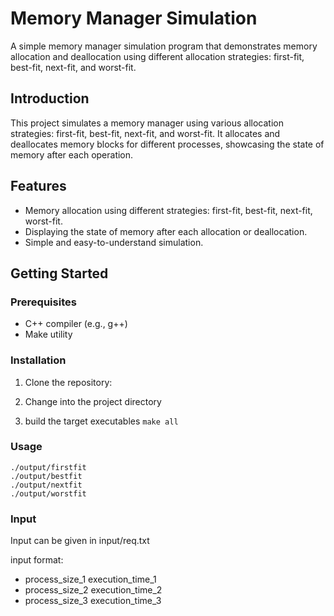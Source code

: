# Memory Manager Simulation

A simple memory manager simulation program that demonstrates memory allocation and deallocation using different allocation strategies: first-fit, best-fit, next-fit, and worst-fit.

## Introduction

This project simulates a memory manager using various allocation strategies: first-fit, best-fit, next-fit, and worst-fit. It allocates and deallocates memory blocks for different processes, showcasing the state of memory after each operation.

## Features

- Memory allocation using different strategies: first-fit, best-fit, next-fit, worst-fit.
- Displaying the state of memory after each allocation or deallocation.
- Simple and easy-to-understand simulation.

## Getting Started

### Prerequisites

- C++ compiler (e.g., g++)
- Make utility

### Installation

1. Clone the repository:

2. Change into the project directory

3. build the target executables
    ```make all```


### Usage
    ./output/firstfit
    ./output/bestfit
    ./output/nextfit
    ./output/worstfit

### Input
Input can be given in input/req.txt

input format:
- process_size_1 execution_time_1
- process_size_2 execution_time_2
- process_size_3 execution_time_3



